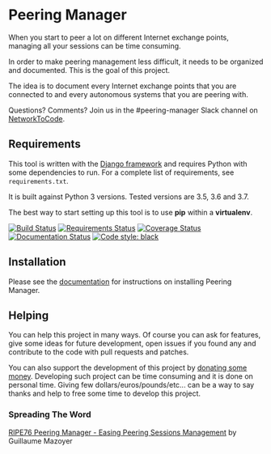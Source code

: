 # Peering Manager

When you start to peer a lot on different Internet exchange points, managing
all your sessions can be time consuming.

In order to make peering management less difficult, it needs to be organized
and documented. This is the goal of this project.

The idea is to document every Internet exchange points that you are connected
to and every autonomous systems that you are peering with.

Questions? Comments? Join us in the #peering-manager Slack channel on
[NetworkToCode](https://networktocode.slack.com/).

## Requirements

This tool is written with the
[Django framework](https://www.djangoproject.com/) and requires Python with
some dependencies to run. For a complete list of requirements, see
`requirements.txt`.

It is built against Python 3 versions. Tested versions are 3.5, 3.6 and 3.7.

The best way to start setting up this tool is to use **pip** within a
**virtualenv**.

[![Build Status](https://travis-ci.org/respawner/peering-manager.svg?branch=master)](https://travis-ci.org/respawner/peering-manager)
[![Requirements Status](https://requires.io/github/respawner/peering-manager/requirements.svg?branch=master)](https://requires.io/github/respawner/peering-manager/requirements/?branch=master)
[![Coverage Status](https://coveralls.io/repos/github/respawner/peering-manager/badge.svg)](https://coveralls.io/github/respawner/peering-manager)
[![Documentation Status](https://readthedocs.org/projects/peering-manager/badge/?version=latest)](http://peering-manager.readthedocs.io/en/latest/?badge=latest)
[![Code style: black](https://img.shields.io/badge/code%20style-black-000000.svg)](https://github.com/ambv/black)

## Installation

Please see the [documentation](https://peering-manager.readthedocs.io/) for
instructions on installing Peering Manager.

## Helping

You can help this project in many ways. Of course you can ask for features,
give some ideas for future development, open issues if you found any and
contribute to the code with pull requests and patches.

You can also support the development of this project by
[donating some money](https://paypal.me/GuillaumeMazoyer). Developing such
project can be time consuming and it is done on personal time. Giving few
dollars/euros/pounds/etc... can be a way to say thanks and help to free some
time to develop this project.

### Spreading The Word

[RIPE76 Peering Manager - Easing Peering Sessions Management](https://ripe76.ripe.net/archives/video/13/) by Guillaume Mazoyer
